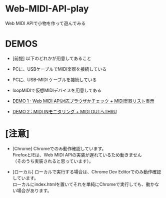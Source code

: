 # Web-MIDI-API-play
Web MIDI APIで小物を作って遊んでみる

# DEMOS
* [前提]
以下のどれかが用意してあること
 * PCに、USBケーブルでMIDI楽器を接続している
 * PCに、USB-MIDI ケーブルを接続している
 * loopMIDIで仮想MIDIデバイスを用意してある

* [DEMO 1 : Web MIDI API対応ブラウザかチェック + MIDI楽器リスト表示](http://cat2151.github.io/Web-MIDI-API-play/index01_WebMIDIAPI対応検査とデバイス列挙.html)

* [DEMO 2 : MIDI INモニタリング + MIDI OUTへTHRU](http://cat2151.github.io/Web-MIDI-API-play/index02_ミニマムinOut_仮想MIDI装置なし.html)

# [注意]
* [Chrome]
Chromeでのみ動作確認しています。  
FirefoxとIEは、Web MIDI APIの実装が遅れているため動きません  
（そのうち実装されると思っています）。  

* [ローカル]
ローカルで実行する場合は、Chrome Dev Editorでのみ動作確認しています。  
ローカルにindex.htmlを置いてそれを単純にChromeで実行しても、動かない場合があります。  
